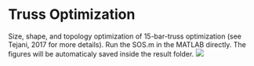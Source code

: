 # Truss Optimization

Size, shape, and topology optimization of 15-bar-truss optimization (see Tejani, 2017 for more details).
Run the SOS.m in the MATLAB directly. 
The figures will be automaticaly saved inside the result folder.
![](T)
